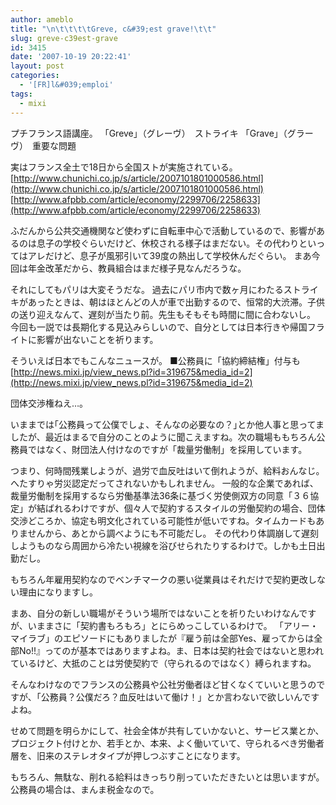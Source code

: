 ```yaml
---
author: ameblo
title: "\n\t\t\t\tGreve, c&#39;est grave!\t\t"
slug: greve-c39est-grave
id: 3415
date: '2007-10-19 20:22:41'
layout: post
categories:
  - '[FR]l&#039;emploi'
tags:
  - mixi
---
```


プチフランス語講座。 「Greve」（グレーヴ）　ストライキ 「Grave」（グラーヴ）　重要な問題

実はフランス全土で18日から全国ストが実施されている。 [http://www.chunichi.co.jp/s/article/2007101801000586.html](http://www.chunichi.co.jp/s/article/2007101801000586.html) [http://www.afpbb.com/article/economy/2299706/2258633](http://www.afpbb.com/article/economy/2299706/2258633)

ふだんから公共交通機関など使わずに自転車中心で活動しているので、影響があるのは息子の学校ぐらいだけど、休校される様子はまだない。その代わりといってはアレだけど、息子が風邪引いて39度の熱出して学校休んだぐらい。 まあ今回は年金改革だから、教員組合はまだ様子見なんだろうな。

それにしてもパリは大変そうだな。 過去にパリ市内で数ヶ月にわたるストライキがあったときは、朝はほとんどの人が車で出勤するので、恒常的大渋滞。子供の送り迎えなんて、遅刻が当たり前。先生もそもそも時間に間に合わないし。 今回も一説では長期化する見込みらしいので、自分としては日本行きや帰国フライトに影響が出ないことを祈ります。

そういえば日本でもこんなニュースが。 ■公務員に「協約締結権」付与も [http://news.mixi.jp/view_news.pl?id=319675&media_id=2](http://news.mixi.jp/view_news.pl?id=319675&media_id=2)

団体交渉権ねえ…。

いままでは｢公務員って公僕でしょ、そんなの必要なの？｣とか他人事と思ってましたが、最近はまるで自分のことのように聞こえますね。次の職場ももちろん公務員ではなく、財団法人付けなのですが「裁量労働制」を採用しています。

つまり、何時間残業しようが、過労で血反吐はいて倒れようが、給料おんなじ。 へたすりゃ労災認定だってされないかもしれません。 一般的な企業であれば、裁量労働制を採用するなら労働基準法36条に基づく労使側双方の同意「３６協定」が結ばれるわけですが、個々人で契約するスタイルの労働契約の場合、団体交渉どころか、協定も明文化されている可能性が低いですね。タイムカードもありませんから、あとから調べようにも不可能だし。 その代わり体調崩して遅刻しようものなら周囲から冷たい視線を浴びせられたりするわけで。しかも土日出勤だし。

もちろん年雇用契約なのでベンチマークの悪い従業員はそれだけで契約更改しない理由になりますし。

まあ、自分の新しい職場がそういう場所ではないことを祈りたいわけなんですが、いままさに「契約書もろもろ」とにらめっこしているわけで。 「アリー・マイラブ」のエピソードにもありましたが『雇う前は全部Yes、雇ってからは全部No!!』ってのが基本ではありますよね。ま、日本は契約社会ではないと思われているけど、大抵のことは労使契約で（守られるのではなく）縛られますね。

そんなわけなのでフランスの公務員や公社労働者ほど甘くなくていいと思うのですが、「公務員？公僕だろ？血反吐はいて働け！」とか言わないで欲しいんですよね。

せめて問題を明らかにして、社会全体が共有していかないと、サービス業とか、プロジェクト付けとか、若手とか、本来、よく働いていて、守られるべき労働者層を、旧来のステレオタイプが押しつぶすことになります。

もちろん、無駄な、削れる給料はきっちり削っていただきたいとは思いますが。公務員の場合は、まんま税金なので。